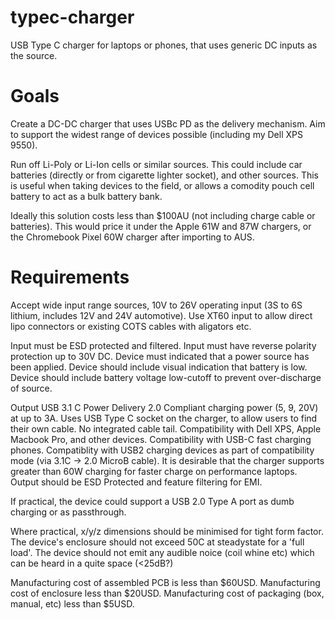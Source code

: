 # typec-charger
USB Type C charger for laptops or phones, that uses generic DC inputs as the source.

# Goals

Create a DC-DC charger that uses USBc PD as the delivery mechanism.
Aim to support the widest range of devices possible (including my Dell XPS 9550).

Run off Li-Poly or Li-Ion cells or similar sources. This could include car batteries (directly or from cigarette lighter socket), and other sources.
This is useful when taking devices to the field, or allows a comodity pouch cell battery to act as a bulk battery bank.

Ideally this solution costs less than $100AU (not including charge cable or batteries). This would price it under the Apple 61W and 87W chargers, or the Chromebook Pixel 60W charger after importing to AUS.

# Requirements

Accept wide input range sources, 10V to 26V operating input (3S to 6S lithium, includes 12V and 24V automotive).
Use XT60 input to allow direct lipo connectors or existing COTS cables with aligators etc.

Input must be ESD protected and filtered.
Input must have reverse polarity protection up to 30V DC.
Device must indicated that a power source has been applied.
Device should include visual indication that battery is low.
Device should include battery voltage low-cutoff to prevent over-discharge of source.

Output USB 3.1 C Power Delivery 2.0 Compliant charging power (5, 9, 20V) at up to 3A.
Uses USB Type C socket on the charger, to allow users to find their own cable. No integrated cable tail.
Compatibility with Dell XPS, Apple Macbook Pro, and other devices.
Compatibility with USB-C fast charging phones.
Compatiblity with USB2 charging devices as part of compatibility mode (via 3.1C -> 2.0 MicroB cable).
It is desirable that the charger supports greater than 60W charging for faster charge on performance laptops.
Output should be ESD Protected and feature filtering for EMI.

If practical, the device could support a USB 2.0 Type A port as dumb charging or as passthrough.

Where practical, x/y/z dimensions should be minimised for tight form factor.
The device's enclosure should not exceed 50C at steadystate for a 'full load'.
The device should not emit any audible noice (coil whine etc) which can be heard in a quite space (<25dB?)

Manufacturing cost of assembled PCB is less than $60USD.
Manufacturing cost of enclosure less than $20USD.
Manufacturing cost of packaging (box, manual, etc) less than $5USD.


